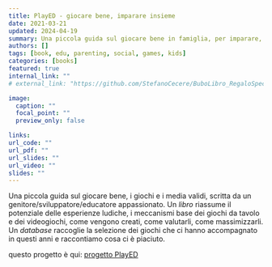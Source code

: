 ```yaml
---
title: PlayED - giocare bene, imparare insieme
date: 2021-03-21
updated: 2024-04-19
summary: Una piccola guida sul giocare bene in famiglia, per imparare, per insegnare. Centinaia di videogiochi, giochi da tavolo, libri recensiti.
authors: []
tags: [book, edu, parenting, social, games, kids]
categories: [books]
featured: true
internal_link: ""
# external_link: "https://github.com/StefanoCecere/BuboLibro_RegaloSpeciale"

image:
  caption: ""
  focal_point: ""
  preview_only: false

links:
url_code: ""
url_pdf: ""
url_slides: ""
url_video: ""
slides: ""
---
```


Una piccola guida sul giocare bene, i giochi e i media validi, scritta da un genitore/sviluppatore/educatore appassionato.
Un _libro_ riassume il potenziale delle esperienze ludiche, i meccanismi base dei giochi da tavolo e dei videogiochi, come vengono creati, come valutarli, come massimizzarli.    
Un _database_ raccoglie la selezione dei giochi che ci hanno accompagnato in questi anni e raccontiamo cosa ci è piaciuto.  

questo progetto è qui: [progetto PlayED](https://2042ed.org)
